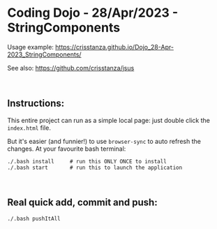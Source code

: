 # Coding Dojo - 28/Apr/2023 - StringComponents

Usage example: https://crisstanza.github.io/Dojo_28-Apr-2023_StringComponents/

See also: https://github.com/crisstanza/jsus

<br>

## Instructions:

This entire project can run as a simple local page: just double click the `index.html` file.

But it's easier (and funnier!) to use `browser-sync` to auto refresh the changes. At your favourite bash terminal:

    ./.bash install     # run this ONLY ONCE to install
    ./.bash start       # run this to launch the application

<br>

## Real quick add, commit and push:

    ./.bash pushItAll
